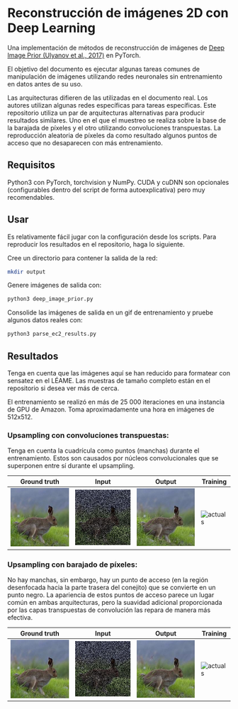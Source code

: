 # Reconstrucción de imágenes 2D con Deep Learning

Una implementación de métodos de reconstrucción de imágenes de [Deep Image Prior (Ulyanov et al., 2017)](https://arxiv.org/abs/1711.10925) en PyTorch.

El objetivo del documento es ejecutar algunas tareas comunes de manipulación de imágenes utilizando redes neuronales sin entrenamiento en datos antes de su uso.

Las arquitecturas difieren de las utilizadas en el documento real. Los autores utilizan algunas redes específicas para tareas específicas. Este repositorio utiliza un par de arquitecturas alternativas para producir resultados similares. Uno en el que el muestreo se realiza sobre la base de la barajada de píxeles y el otro utilizando convoluciones transpuestas. La reproducción aleatoria de píxeles da como resultado algunos puntos de acceso que no desaparecen con más entrenamiento.

## Requisitos

Python3 con PyTorch, torchvision y NumPy. CUDA y cuDNN son opcionales (configurables dentro del script de forma autoexplicativa) pero muy recomendables.

## Usar

Es relativamente fácil jugar con la configuración desde los scripts. Para reproducir los resultados en el repositorio, haga lo siguiente.

Cree un directorio para contener la salida de la red:
```bash
mkdir output
```

Genere imágenes de salida con:
```bash
python3 deep_image_prior.py
```

Consolide las imágenes de salida en un gif de entrenamiento y pruebe algunos datos reales con:
```bash
python3 parse_ec2_results.py
```

## Resultados

Tenga en cuenta que las imágenes aquí se han reducido para formatear con sensatez en el LÉAME. Las muestras de tamaño completo están en el repositorio si desea ver más de cerca.

El entrenamiento se realizó en más de 25 000 iteraciones en una instancia de GPU de Amazon. Toma aproximadamente una hora en imágenes de 512x512.

### Upsampling con convoluciones transpuestas:
Tenga en cuenta la cuadrícula como puntos (manchas) durante el entrenamiento. Estos son causados por núcleos convolucionales que se superponen entre sí durante el upsampling.

Ground truth | Input | Output | Training
------------ | ----- | ------ | --------
![truth](readme_imgs/deconv_truth.jpg "Ground Truth")|![deconstructed](readme_imgs/deconv_decon.jpg "Pixels removed from truth")|![actuals](readme_imgs/deconv_final.jpg "Output")|![actuals](readme_imgs/deconv.gif "Training progress")

### Upsampling con barajado de píxeles:

No hay manchas, sin embargo, hay un punto de acceso (en la región desenfocada hacia la parte trasera del conejito) que se convierte en un punto negro. La apariencia de estos puntos de acceso parece un lugar común en ambas arquitecturas, pero la suavidad adicional proporcionada por las capas transpuestas de convolución las repara de manera más efectiva.

Ground truth | Input | Output | Training
------------ | ----- | ------ | --------
![truth](readme_imgs/px_shf_truth.jpg "Ground Truth")|![deconstructed](readme_imgs/px_shf_decon.jpg "Pixels removed from truth")|![actuals](readme_imgs/px_shf_final.jpg "Output")|![actuals](readme_imgs/px_shf.gif "Training progress")
